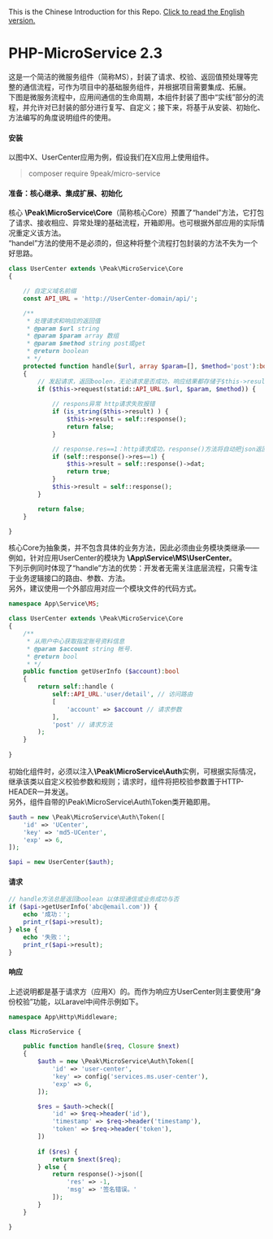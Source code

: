 This is the Chinese Introduction for this Repo. [Click to read the English version.](https://github.com/9PEAK/PHP-MicroService/blob/master/README-en.md)

# PHP-MicroService 2.3

这是一个简洁的微服务组件（简称MS），封装了请求、校验、返回值预处理等完整的通信流程，可作为项目中的基础服务组件，并根据项目需要集成、拓展。<br>
下图是微服务流程中，应用间通信的生命周期，本组件封装了图中“实线”部分的流程，并允许对已封装的部分进行复写、自定义；接下来，将基于从安装、初始化、方法编写的角度说明组件的使用。

#### 安装
以图中X、UserCenter应用为例，假设我们在X应用上使用组件。
> composer require 9peak/micro-service


#### 准备：核心继承、集成扩展、初始化
核心 <b>\Peak\MicroService\Core</b>（简称核心Core）预置了“handel”方法，它打包了请求、接收相应、异常处理的基础流程，开箱即用。也可根据外部应用的实际情况重定义该方法。<br>
“handel”方法的使用不是必须的，但这种将整个流程打包封装的方法不失为一个好思路。

```php
class UserCenter extends \Peak\MicroService\Core
{

    // 自定义域名前缀
    const API_URL = 'http://UserCenter-domain/api/';

    /**
     * 处理请求和响应的返回值
     * @param $url string
     * @param $param array 数组
     * @param $method string post或get
     * @return boolean
     * */
	protected function handle($url, array $param=[], $method='post'):bool
    {
        // 发起请求，返回boolen，无论请求是否成功，响应结果都存储于$this->result中
        if ($this->request(statid::API_URL.$url, $param, $method)) {
            
            // respons异常 http请求失败报错
            if (is_string($this->result) ) {
                $this->result = self::response();
                return false;
            }

            // response.res==1：http请求成功，response()方法将自动把json返回值转成stdClass对象或Array
            if (self::response()->res==1) {
                $this->result = self::response()->dat;
                return true;
            }
            $this->result = self::response();
        }

        return false;
    }

}
```

核心Core为抽象类，并不包含具体的业务方法，因此必须由业务模块类继承——例如，针对应用UserCenter的模块为 <b>\App\Service\MS\UserCenter</b>。<br>
下列示例同时体现了“handle”方法的优势：开发者无需关注底层流程，只需专注于业务逻辑接口的路由、参数、方法。<br>
另外，建议使用一个外部应用对应一个模块文件的代码方式。

```php
namespace App\Service\MS;

class UserCenter extends \Peak\MicroService\Core
{
    /**
     * 从用户中心获取指定账号资料信息
     * @param $account string 帐号.
     * @return bool
     * */
    public function getUserInfo ($account):bool
    {
        return self::handle (
            self::API_URL.'user/detail', // 访问路由
            [
                'account' => $account // 请求参数
            ],
            'post' // 请求方法
        );
    }
    
}
```

初始化组件时，必须以注入<b>\Peak\MicroService\Auth</b>实例，可根据实际情况，继承该类以自定义校验参数和规则；请求时，组件将把校验参数置于HTTP-HEADER一并发送。<br>
另外，组件自带的\Peak\MicroService\Auth\Token类开箱即用。

```php
$auth = new \Peak\MicroService\Auth\Token([
    'id' => 'UCenter',
    'key' => 'md5-UCenter',
    'exp' => 6,
]);

$api = new UserCenter($auth);
```



#### 请求

```php
// handle方法总是返回boolean 以体现通信或业务成功与否
if ($api->getUserInfo('abc@email.com')) {
    echo '成功：';
	print_r($api->result);
} else {
    echo '失败：';
    print_r($api->result);
}

```


#### 响应
上述说明都是基于请求方（应用X）的。而作为响应方UserCenter则主要使用“身份校验”功能，以Laravel中间件示例如下。
```php
namespace App\Http\Middleware;

class MicroService {

    public function handle($req, Closure $next)
    {
        $auth = new \Peak\MicroService\Auth\Token([
            'id' => 'user-center',
            'key' => config('services.ms.user-center'),
            'exp' => 6,
        ]);

        $res = $auth->check([
            'id' => $req->header('id'),
            'timestamp' => $req->header('timestamp'),
            'token' => $req->header('token'),
        ])
        
        if ($res) {
            return $next($req);
        } else {
            return response()->json([
                'res' => -1,
                'msg' => '签名错误。'
            ]);
        }
    }

}
```
